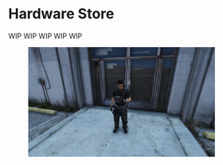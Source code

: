 # Hardware Store

WIP WIP WIP WIP WIP

<figure><img src="../../../.gitbook/assets/hardware_shop.jpg" alt="" width="375"><figcaption></figcaption></figure>
